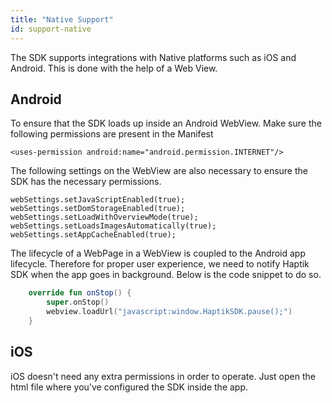 ```yaml
---
title: "Native Support"
id: support-native
---
```


The SDK supports integrations with Native platforms such as iOS and Android. This is done with the help of a Web View.

## Android

To ensure that the SDK loads up inside an Android WebView. Make sure the following permissions are present in the Manifest

    <uses-permission android:name="android.permission.INTERNET"/>

The following settings on the WebView are also necessary to ensure the SDK has the necessary permissions.

    webSettings.setJavaScriptEnabled(true);
    webSettings.setDomStorageEnabled(true);
    webSettings.setLoadWithOverviewMode(true);
    webSettings.setLoadsImagesAutomatically(true);
    webSettings.setAppCacheEnabled(true);

The lifecycle of a WebPage in a WebView is coupled to the Android app lifecycle. Therefore for proper user experience, we need to notify Haptik SDK when the app goes in background. Below is the code snippet to do so.

```kotlin
    override fun onStop() {
        super.onStop()
        webview.loadUrl("javascript:window.HaptikSDK.pause();")
    }
```

## iOS

iOS doesn't need any extra permissions in order to operate. Just open the html file where you've configured the SDK inside the app.
